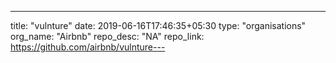 ---
title: "vulnture"
date: 2019-06-16T17:46:35+05:30
type: "organisations"
org_name: "Airbnb"
repo_desc: "NA"
repo_link: https://github.com/airbnb/vulnture---